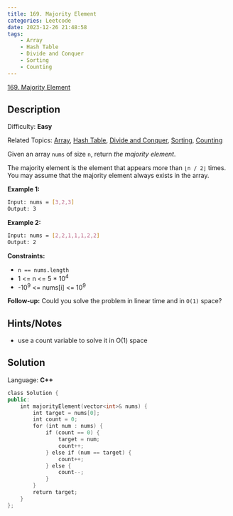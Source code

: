 ```yaml
---
title: 169. Majority Element
categories: Leetcode
date: 2023-12-26 21:48:58
tags:
    - Array
    - Hash Table
    - Divide and Conquer
    - Sorting
    - Counting
---
```


[169\. Majority Element](https://leetcode.com/problems/majority-element/)

## Description

Difficulty: **Easy**

Related Topics: [Array](https://leetcode.com/tag/https://leetcode.com/tag/array//), [Hash Table](https://leetcode.com/tag/https://leetcode.com/tag/hash-table//), [Divide and Conquer](https://leetcode.com/tag/https://leetcode.com/tag/divide-and-conquer//), [Sorting](https://leetcode.com/tag/https://leetcode.com/tag/sorting//), [Counting](https://leetcode.com/tag/https://leetcode.com/tag/counting//)

Given an array `nums` of size `n`, return _the majority element_.

The majority element is the element that appears more than `⌊n / 2⌋` times. You may assume that the majority element always exists in the array.

**Example 1:**

```bash
Input: nums = [3,2,3]
Output: 3
```

**Example 2:**

```bash
Input: nums = [2,2,1,1,1,2,2]
Output: 2
```

**Constraints:**

* `n == nums.length`
* 1 <= n <= 5 * 10<sup>4</sup>
* -10<sup>9</sup> <= nums[i] <= 10<sup>9</sup>

**Follow-up:** Could you solve the problem in linear time and in `O(1)` space?

## Hints/Notes

* use a count variable to solve it in O(1) space

## Solution

Language: **C++**

```C++
class Solution {
public:
    int majorityElement(vector<int>& nums) {
        int target = nums[0];
        int count = 0;
        for (int num : nums) {
            if (count == 0) {
                target = num;
                count++;
            } else if (num == target) {
                count++;
            } else {
                count--;
            }
        }
        return target;
    }
};
```
